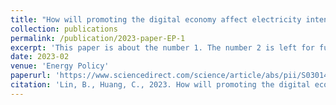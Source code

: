 ```yaml
---
title: "How will promoting the digital economy affect electricity intensity?"
collection: publications
permalink: /publication/2023-paper-EP-1
excerpt: 'This paper is about the number 1. The number 2 is left for future work.'
date: 2023-02
venue: 'Energy Policy'
paperurl: 'https://www.sciencedirect.com/science/article/abs/pii/S0301421522005602'
citation: 'Lin, B., Huang, C., 2023. How will promoting the digital economy affect electricity intensity? Energy Policy 173, 113341. https://doi.org/10.1016/j.enpol.2022.113341'
---
```


